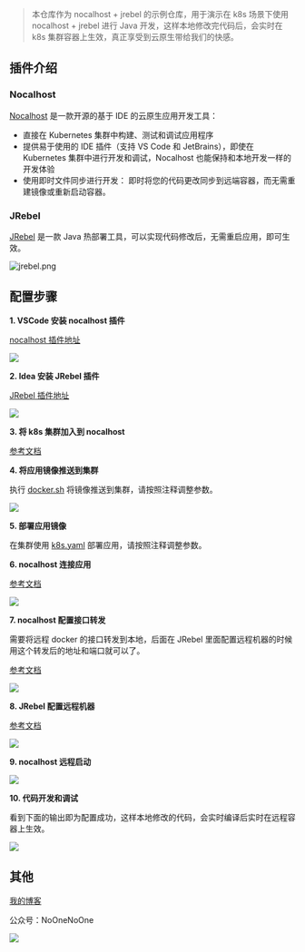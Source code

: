 > 本仓库作为 nocalhost + jrebel 的示例仓库，用于演示在 k8s 场景下使用 nocalhost + jrebel 进行 Java 开发，这样本地修改完代码后，会实时在 k8s 集群容器上生效，真正享受到云原生带给我们的快感。

## 插件介绍
### Nocalhost
[Nocalhost](https://nocalhost.dev/zh-CN/docs/introduction) 是一款开源的基于 IDE 的云原生应用开发工具：

- 直接在 Kubernetes 集群中构建、测试和调试应用程序
- 提供易于使用的 IDE 插件（支持 VS Code 和 JetBrains），即使在 Kubernetes 集群中进行开发和调试，Nocalhost 也能保持和本地开发一样的开发体验
- 使用即时文件同步进行开发： 即时将您的代码更改同步到远端容器，而无需重建镜像或重新启动容器。

### JRebel
[JRebel](https://jrebel.com/) 是一款 Java 热部署工具，可以实现代码修改后，无需重启应用，即可生效。

![jrebel.png](images/jrebel.png)

## 配置步骤
**1. VSCode 安装 nocalhost 插件**

[nocalhost 插件地址](https://marketplace.visualstudio.com/items?itemName=nocalhost.nocalhost)

![](images/nocalhost插件.png)

**2. Idea 安装 JRebel 插件**

[JRebel 插件地址](https://plugins.jetbrains.com/plugin/4441-jrebel-and-xrebel)

![](images/2022-10-28-22-28-46.png)

**3. 将 k8s 集群加入到 nocalhost**

[参考文档](https://nocalhost.dev/zh-CN/docs/guides/manage-cluster)

**4. 将应用镜像推送到集群**

执行 [docker.sh](docker.sh) 将镜像推送到集群，请按照注释调整参数。

![](push-image.png)

**5. 部署应用镜像**

在集群使用 [k8s.yaml](k8s.yaml) 部署应用，请按照注释调整参数。

**6. nocalhost 连接应用**

[参考文档](https://nocalhost.dev/zh-CN/docs/guides/deploy/deploy-app)

![](images/2022-10-28-22-33-17.png)

**7. nocalhost 配置接口转发**

需要将远程 docker 的接口转发到本地，后面在 JRebel 里面配置远程机器的时候用这个转发后的地址和端口就可以了。

[参考文档](https://nocalhost.dev/zh-CN/docs/guides/deploy/deploy-demo)

![](images/2022-10-28-22-33-41.png)

**8. JRebel 配置远程机器**

[参考文档](https://manuals.jrebel.com/jrebel/remoteserver/intellij.html#intellijremoteserver)

![](images/2022-10-28-22-31-52.png)

**9. nocalhost 远程启动**

![](images/2022-10-28-22-32-25.png)

**10. 代码开发和调试**

看到下面的输出即为配置成功，这样本地修改的代码，会实时编译后实时在远程容器上生效。

![](images/2022-10-28-22-35-12.png)

## 其他

[我的博客](https://www.ifb.me)

公众号：NoOneNoOne

![](https://blog.fflow.link/images/qrcode.jpeg)